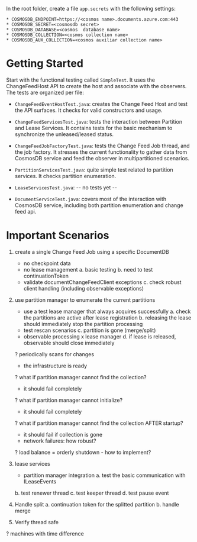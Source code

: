 In the root folder, create a file `app.secrets` with the following settings:

    * COSMOSDB_ENDPOINT=https://<cosmos name>.documents.azure.com:443
    * COSMOSDB_SECRET=<cosmosdb secret>
    * COSMOSDB_DATABASE=<cosmos  database name>
    * COSMOSDB_COLLECTION=<cosmos collection name>
    * COSMOSDB_AUX_COLLECTION=<cosmos auxiliar collection name>

# Getting Started #

Start with the functional testing called `SimpleTest`. It uses the ChangeFeedHost API to create
the host and associate with the observers. The tests are organized per file:

* `ChangeFeedEventHostTest.java`: creates the Change Feed Host and test the API surfaces. It checks for valid constructors and usage.

* `ChangeFeedServicesTest.java`: tests the interaction between Partition and Lease Services. It contains tests for the basic mechanism to synchronize the unleased/leased status.

* `ChangeFeedJobFactoryTest.java`: tests the Change Feed Job thread, and the job factory. It stresses the current functionality to gather data from CosmosDB service and feed the observer in multipartitioned scenarios.

* `PartitionServicesTest.java`: quite simple test related to partition services. It checks partition enumeration.

* `LeaseServicesTest.java`: -- no tests yet --

* `DocumentServiceTest.java`: covers most of the interaction with CosmosDB service, including both partition enumeration and change feed api. 





Important Scenarios
=====================

1. create a single Change Feed Job using a specific DocumentDB
    - no checkpoint data
    - no lease management
    a. basic testing
    b. need to test continuationToken
    - validate documentChangeFeedClient exceptions
    c. check robust client handling (including observable exceptions)

2. use partition manager to enumerate the current partitions
    - use a test lease manager that always acquires successfully
    a. check the partitions are active after lease registration
    b. releasing the lease should immediately stop the partition processing
    - test rescan scenarios 
    c. partition is gone (merge/split)
    - observable processing x lease manager
    d. if lease is released, observable should close immediately

    ? periodically scans for changes
    - the infrastructure is ready

    ? what if partition manager cannot find the collection?
    - it should fail completely

    ? what if partition manager cannot initialize?
    - it should fail completely

    ? what if partition manager cannot find the collection AFTER startup?
    - it should fail if collection is gone
    - network failures: how robust?
    
    ? load balance = orderly shutdown - how to implement?

3. lease services
    - partition manager integration
    a. test the basic communication with ILeaseEvents

    b. test renewer thread
    c. test keeper thread
    d. test pause event

4. Handle split
    a. continuation token for the splitted partition
    b. handle merge 

5. Verify thread safe

? machines with time difference
